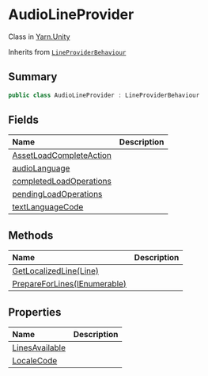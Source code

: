 # AudioLineProvider

Class in [Yarn.Unity](/docs/api/csharp/yarn.unity.md)

Inherits from [`LineProviderBehaviour`](/docs/api/csharp/yarn.unity.lineproviderbehaviour.md)

## Summary



```csharp
public class AudioLineProvider : LineProviderBehaviour
```

## Fields

|Name|Description|
|:---|:---|
|[AssetLoadCompleteAction](/docs/api/csharp/yarn.unity.audiolineprovider.assetloadcompleteaction.md)||
|[audioLanguage](/docs/api/csharp/yarn.unity.audiolineprovider.audiolanguage.md)||
|[completedLoadOperations](/docs/api/csharp/yarn.unity.audiolineprovider.completedloadoperations.md)||
|[pendingLoadOperations](/docs/api/csharp/yarn.unity.audiolineprovider.pendingloadoperations.md)||
|[textLanguageCode](/docs/api/csharp/yarn.unity.audiolineprovider.textlanguagecode.md)||

## Methods

|Name|Description|
|:---|:---|
|[GetLocalizedLine(Line)](/docs/api/csharp/yarn.unity.audiolineprovider.getlocalizedline.md)||
|[PrepareForLines(IEnumerable<string>)](/docs/api/csharp/yarn.unity.audiolineprovider.prepareforlines.md)||

## Properties

|Name|Description|
|:---|:---|
|[LinesAvailable](/docs/api/csharp/yarn.unity.audiolineprovider.linesavailable.md)||
|[LocaleCode](/docs/api/csharp/yarn.unity.audiolineprovider.localecode.md)||

